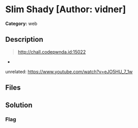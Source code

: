 # Slim Shady [Author: vidner]

**Category:** web
## Description
>http://chall.codepwnda.id:15022
-
unrelated: https://www.youtube.com/watch?v=eJO5HU_7_1w

## Files



## Solution

### Flag

